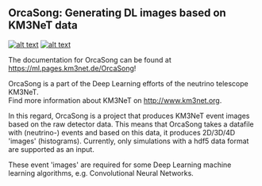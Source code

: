 ## OrcaSong: Generating DL images based on KM3NeT data

[![alt text][image_1]][hyperlink_1] [![alt text][image_2]][hyperlink_2]

  [hyperlink_1]: https://git.km3net.de/ml/OrcaSong/pipelines
  [image_1]: https://git.km3net.de/ml/OrcaSong/badges/master/build.svg

  [hyperlink_2]: https://ml.pages.km3net.de/OrcaSong
  [image_2]: https://examples.pages.km3net.de/km3badges/docs-latest-brightgreen.svg
  

The documentation for OrcaSong can be found at https://ml.pages.km3net.de/OrcaSong!

OrcaSong is a part of the Deep Learning efforts of the neutrino telescope KM3NeT.  
Find more information about KM3NeT on http://www.km3net.org.

In this regard, OrcaSong is a project that produces KM3NeT event images based on the raw detector data.
This means that OrcaSong takes a datafile with (neutrino-) events and based on this data, it produces 2D/3D/4D 'images' (histograms).
Currently, only simulations with a hdf5 data format are supported as an input.

These event 'images' are required for some Deep Learning machine learning algorithms, e.g. Convolutional Neural Networks.
